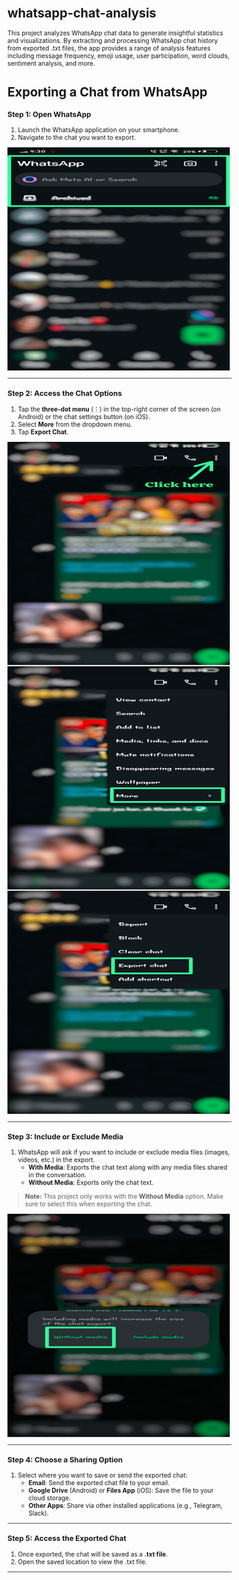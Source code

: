 # whatsapp-chat-analysis
This project analyzes WhatsApp chat data to generate insightful statistics and visualizations. By extracting and processing WhatsApp chat history from exported .txt files, the app provides a range of analysis features including message frequency, emoji usage, user participation, word clouds, sentiment analysis, and more. 
# Exporting a Chat from WhatsApp

### **Step 1: Open WhatsApp**
1. Launch the WhatsApp application on your smartphone.
2. Navigate to the chat you want to export.

<img src="images/Step 1.jpg" alt="Step 1" width="500" height="500">

---

### **Step 2: Access the Chat Options**
1. Tap the **three-dot menu** (⋮) in the top-right corner of the screen (on Android) or the chat settings button (on iOS).
2. Select **More** from the dropdown menu.
3. Tap **Export Chat**.

<img src="images/Step 2.jpg" alt="Step 1" width="500" height="500">
<img src="images/Step 3.jpg" alt="Step 1" width="500" height="500">
<img src="images/Step 4.jpg" alt="Step 1" width="500" height="500">

---

### **Step 3: Include or Exclude Media**
1. WhatsApp will ask if you want to include or exclude media files (images, videos, etc.) in the export.
   - **With Media**: Exports the chat text along with any media files shared in the conversation.
   - **Without Media**: Exports only the chat text.
> **Note:** This project only works with the **Without Media** option. Make sure to select this when exporting the chat.

<img src="images/Step 5.jpg" alt="Step 1" width="500" height="500">

---

### **Step 4: Choose a Sharing Option**
1. Select where you want to save or send the exported chat:
   - **Email**: Send the exported chat file to your email.
   - **Google Drive** (Android) or **Files App** (iOS): Save the file to your cloud storage.
   - **Other Apps**: Share via other installed applications (e.g., Telegram, Slack).

---

### **Step 5: Access the Exported Chat**
1. Once exported, the chat will be saved as a **.txt file**.
2. Open the saved location to view the .txt file.

---
